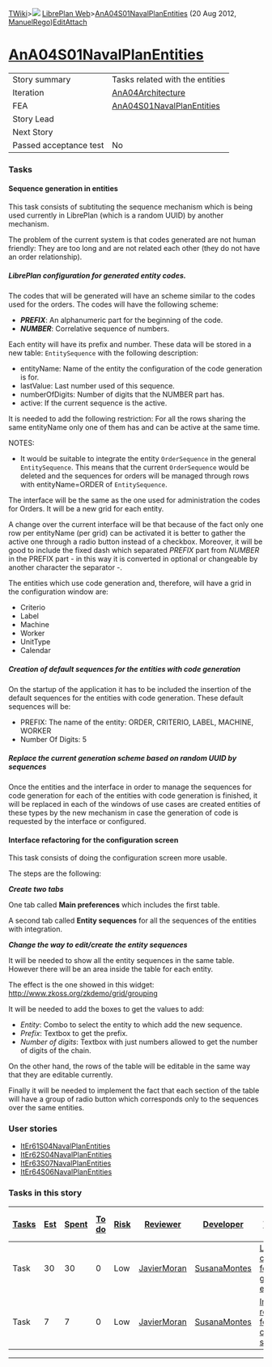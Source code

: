 [TWiki](Main_WebHome)&gt;![](/twiki/pub/TWiki/TWikiDocGraphics/web-bg-small.gif) [LibrePlan Web](LibrePlan_WebHome)&gt;[AnA04S01NavalPlanEntities](LibrePlan_AnA04S01NavalPlanEntities "Topic revision: 12 (20 Aug 2012 - 09:52:44)") (20 Aug 2012, [ManuelRego](Main_ManuelRego))[Edit](LibrePlan_AnA04S01NavalPlanEntities?t=1520344034 "Edit this topic text")[Attach](/twiki/bin/attach/LibrePlan/AnA04S01NavalPlanEntities "Attach an image or document to this topic")  

 [AnA04S01NavalPlanEntities](LibrePlan_AnA04S01NavalPlanEntities)
=================================================================

|                        |                                                                  |
|------------------------|------------------------------------------------------------------|
| Story summary          | Tasks related with the entities                                  |
| Iteration              | [AnA04Architecture](LibrePlan_AnA04Architecture)                 |
| FEA                    | [AnA04S01NavalPlanEntities](LibrePlan_AnA04S01NavalPlanEntities) |
| Story Lead             |                                                                  |
| Next Story             |                                                                  |
| Passed acceptance test | No                                                               |

###  Tasks

####  Sequence generation in entities

This task consists of subtituting the sequence mechanism which is being used currently in LibrePlan (which is a random UUID) by another mechanism.

The problem of the current system is that codes generated are not human friendly: They are too long and are not related each other (they do not have an order relationship).

#####  LibrePlan configuration for generated entity codes.

The codes that will be generated will have an scheme similar to the codes used for the orders. The codes will have the following scheme:

-   ***PREFIX***: An alphanumeric part for the beginning of the code.
-   ***NUMBER***: Correlative sequence of numbers.

Each entity will have its prefix and number. These data will be stored in a new table: `EntitySequence` with the following description:

-   entityName: Name of the entity the configuration of the code generation is for.
-   lastValue: Last number used of this sequence.
-   numberOfDigits: Number of digits that the NUMBER part has.
-   active: If the current sequence is the active.

It is needed to add the following restriction: For all the rows sharing the same entityName only one of them has and can be active at the same time.

NOTES:

-   It would be suitable to integrate the entity `OrderSequence` in the general `EntitySequence`. This means that the current `OrderSequence` would be deleted and the sequences for orders will be managed through rows with entityName=ORDER of `EntitySequence`.

The interface will be the same as the one used for administration the codes for Orders. It will be a new grid for each entity.

A change over the current interface will be that because of the fact only one row per entityName (per grid) can be activated it is better to gather the active one through a radio button instead of a checkbox. Moreover, it will be good to include the fixed dash which separated *PREFIX* part from *NUMBER* in the PREFIX part - in this way it is converted in optional or changeable by another character the separator -.

The entities which use code generation and, therefore, will have a grid in the configuration window are:

-   Criterio
-   Label
-   Machine
-   Worker
-   UnitType
-   Calendar

#####  Creation of default sequences for the entities with code generation

On the startup of the application it has to be included the insertion of the default sequences for the entities with code generation. These default sequences will be:

-   PREFIX: The name of the entity: ORDER, CRITERIO, LABEL, MACHINE, WORKER
-   Number Of Digits: 5

#####  Replace the current generation scheme based on random UUID by sequences

Once the entities and the interface in order to manage the sequences for code generation for each of the entities with code generation is finished, it will be replaced in each of the windows of use cases are created entities of these types by the new mechanism in case the generation of code is requested by the interface or configured.

####  Interface refactoring for the configuration screen

This task consists of doing the configuration screen more usable.

The steps are the following:

***Create two tabs***

One tab called **Main preferences** which includes the first table.

A second tab called **Entity sequences** for all the sequences of the entities with integration.

***Change the way to edit/create the entity sequences***

It will be needed to show all the entity sequences in the same table. However there will be an area inside the table for each entity.

The effect is the one showed in this widget: <http://www.zkoss.org/zkdemo/grid/grouping>

It will be needed to add the boxes to get the values to add:

-   *Entity*: Combo to select the entity to which add the new sequence.
-   *Prefix*: Textbox to get the prefix.
-   *Number of digits*: Textbox with just numbers allowed to get the number of digits of the chain.

On the other hand, the rows of the table will be editable in the same way that they are editable currently.

Finally it will be needed to implement the fact that each section of the table will have a group of radio button which corresponds only to the sequences over the same entities.

###  User stories

-   [ItEr61S04NavalPlanEntities](LibrePlan_ItEr61S04NavalPlanEntities)
-   [ItEr62S04NavalPlanEntities](LibrePlan_ItEr62S04NavalPlanEntities)
-   [ItEr63S07NavalPlanEntities](LibrePlan_ItEr63S07NavalPlanEntities)
-   [ItEr64S06NavalPlanEntities](LibrePlan_ItEr64S06NavalPlanEntities)

###  Tasks in this story

| [Tasks](LibrePlan_AnA04S01NavalPlanEntities?sortcol=0;table=2;up=0#sorted_table "Sort by this column") | [Est](LibrePlan_AnA04S01NavalPlanEntities?sortcol=1;table=2;up=0#sorted_table "Sort by this column") | [Spent](LibrePlan_AnA04S01NavalPlanEntities?sortcol=2;table=2;up=0#sorted_table "Sort by this column") | [To do](LibrePlan_AnA04S01NavalPlanEntities?sortcol=3;table=2;up=0#sorted_table "Sort by this column") | [Risk](LibrePlan_AnA04S01NavalPlanEntities?sortcol=4;table=2;up=0#sorted_table "Sort by this column") | [Reviewer](LibrePlan_AnA04S01NavalPlanEntities?sortcol=5;table=2;up=0#sorted_table "Sort by this column") | [Developer](LibrePlan_AnA04S01NavalPlanEntities?sortcol=6;table=2;up=0#sorted_table "Sort by this column") | [Task Name](LibrePlan_AnA04S01NavalPlanEntities?sortcol=7;table=2;up=0#sorted_table "Sort by this column") | [Start Date](LibrePlan_AnA04S01NavalPlanEntities?sortcol=8;table=2;up=0#sorted_table "Sort by this column") | [Est End Date](LibrePlan_AnA04S01NavalPlanEntities?sortcol=9;table=2;up=0#sorted_table "Sort by this column") | [End Date](LibrePlan_AnA04S01NavalPlanEntities?sortcol=10;table=2;up=0#sorted_table "Sort by this column") |
|--------------------------------------------------------------------------------------------------------|------------------------------------------------------------------------------------------------------|--------------------------------------------------------------------------------------------------------|--------------------------------------------------------------------------------------------------------|-------------------------------------------------------------------------------------------------------|-----------------------------------------------------------------------------------------------------------|------------------------------------------------------------------------------------------------------------|------------------------------------------------------------------------------------------------------------|-------------------------------------------------------------------------------------------------------------|---------------------------------------------------------------------------------------------------------------|------------------------------------------------------------------------------------------------------------|
| Task                                                                                                   | 30                                                                                                   | 30                                                                                                     | 0                                                                                                      | Low                                                                                                   | [JavierMoran](Main_JavierMoran)                                                                           | [SusanaMontes](Main_SusanaMontes)                                                                          | [LibrePlan configuration for generated entity codes](LibrePlan_AnA04S01NavalPlanEntities#TasK1)            |                                                                                                             |                                                                                                               |                                                                                                            |
| Task                                                                                                   | 7                                                                                                    | 7                                                                                                      | 0                                                                                                      | Low                                                                                                   | [JavierMoran](Main_JavierMoran)                                                                           | [SusanaMontes](Main_SusanaMontes)                                                                          | [Interface refactoring for the configuration screen](LibrePlan_AnA04S01NavalPlanEntities#TasK2)            |                                                                                                             |                                                                                                               |                                                                                                            |

------------------------------------------------------------------------
